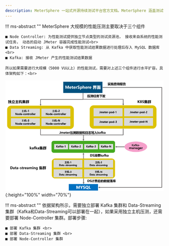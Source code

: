 ```yaml
---
description: MeterSphere 一站式开源持续测试平台官方文档。MeterSphere 涵盖测试管理、接口测试、UI 测试和性能测试等功能，全面兼容 JMeter、Selenium 等主流开源标准，有效助力开发和测试团队充分利用云弹性进行高度可 扩展的自动化测试，加速高质量的软件交付。
---
```


!!! ms-abstract ""
    MeterSphere 大规模的性能压测主要取决于三个组件

    ■ Node Controller: 为性能测试提供独立节点类型的测试资源池， 接收来自系统的性能测试任务， 动态的启动 JMeter 容器完成性能测试<br>
    ■ Data Streaming: 从 Kafka 中获取性能测试结果数据进行处理后存入 MySQL 数据库<br>
    ■ Kafka: 接收 JMeter 产生的性能测试结果数据
    
    所以如果需要进行大规模（5000 VU以上）的性能测试，需要对上述三个组件进行水平扩容。具体架构如下：<br>
![配置架构图地址](../img/installation/dis_pressure/架构图.png){:height="100%" width="70%"} <br>

!!! ms-abstract ""
    依据架构所示，需要独立部署 Kafka 集群和 Data-Streaming 集群（Kafka和Data-Streaming可以部署在一起），如果采用独立主机压测，还需要部署 Node-Controller 集群。部署步骤:<br>
    
    ■ 部署 Kafka 集群 <br>
    ■ 部署 Data-Streaming 集群 <br>
    ■ 部署 Node-Controller 集群

